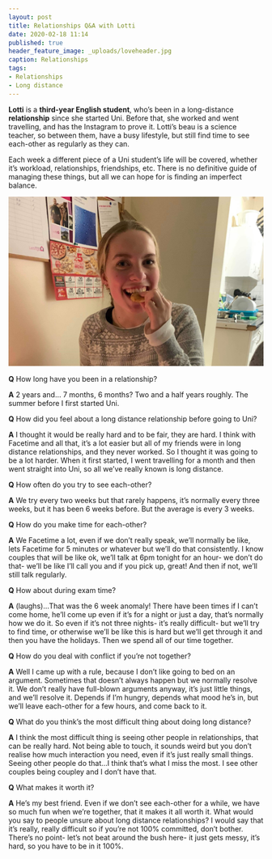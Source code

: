```yaml
---
layout: post
title: Relationships Q&A with Lotti
date: 2020-02-18 11:14
published: true
header_feature_image: _uploads/loveheader.jpg
caption: Relationships
tags:  
- Relationships
- Long distance  
---
```

**Lotti** is a **third-year English student**, who’s been in a long-distance **relationship** since she started Uni. Before that, she worked and went travelling, and has the Instagram to prove it. Lotti’s beau is a science teacher, so between them, have a busy lifestyle, but still find time to see each-other as regularly as they can.

Each week a different piece of a Uni student’s life will be covered, whether it’s workload, relationships, friendships, etc. There is no definitive guide of managing these things, but all we can hope for is finding an imperfect balance.

[![lotti](/_uploads/lotti.jpg)](/_uploads/lotti.jpg)



**Q** How long have you been in a relationship?

**A** 2 years and… 7 months, 6 months? Two and a half years roughly. The summer before I first started Uni.


**Q** How did you feel about a long distance relationship before going to Uni?

**A** I thought it would be really hard and to be fair, they are hard. I think with Facetime and all that, it’s a lot easier but all of my friends were in long distance relationships, and they never worked. So I thought it was going to be a lot harder. When it first started, I went travelling for a month and then went straight into Uni, so all we’ve really known is long distance.


**Q** How often do you try to see each-other?

**A** We try every two weeks but that rarely happens, it’s normally every three weeks, but it has been 6 weeks before. But the average is every 3 weeks.


**Q** How do you make time for each-other?

**A** We Facetime a lot, even if we don’t really speak, we’ll normally be like, lets Facetime for 5 minutes or whatever but we’ll do that consistently. I know couples that will be like ok, we’ll talk at 6pm tonight for an hour- we don’t do that- we’ll be like I’ll call you and if you pick up, great! And then if not, we’ll still talk regularly.


**Q** How about during exam time?

**A** (laughs)...That was the 6 week anomaly! There have been times if I can’t come home, he’ll come up even if it’s for a night or just a day, that’s normally how we do it. So even if it’s not three nights- it’s really difficult- but we’ll try to find time, or otherwise we’ll be like this is hard but we’ll get through it and then you have the holidays. Then we spend all of our time together.


**Q** How do you deal with conflict if you’re not together?

**A** Well I came up with a rule, because I don’t like going to bed on an argument. Sometimes that doesn’t always happen but we normally resolve it. We don’t really have full-blown arguments anyway, it’s just little things, and we’ll resolve it. Depends if I’m hungry, depends what mood he’s in, but we’ll leave each-other for a few hours, and come back to it.


**Q** What do you think’s the most difficult thing about doing long distance?

**A** I think the most difficult thing is seeing other people in relationships, that can be really hard. Not being able to touch, it sounds weird but you don’t realise how much interaction you need, even if it’s just really small things. Seeing other people do that...I think that’s what I miss the most. I see other couples being coupley and I don’t have that.


**Q** What makes it worth it?

**A** He’s my best friend. Even if we don’t see each-other for a while, we have so much fun when we’re together, that it makes it all worth it.
What would you say to people unsure about long distance relationships?
I would say that it’s really, really difficult so if you’re not 100% committed, don’t bother. There’s no point- let’s not beat around the bush here- it just gets messy, it’s hard, so you have to be in it 100%.
